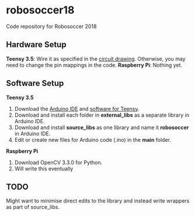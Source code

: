 # robosoccer18

Code repository for Robosoccer 2018

## Hardware Setup

**Teensy 3.5**: Wire it as specified in the [circuit drawing](https://drive.google.com/drive/folders/1_fFdSYqlDCo2Nxi7MjGL3PBpwIonidsW?usp=sharing). Otherwise, you may need to change the pin mappings in the code.
**Raspberry Pi**: Nothing yet.

## Software Setup

**Teensy 3.5**
1. Download the [Arduino IDE](https://www.arduino.cc/en/Main/Software) and [software for Teensy](https://www.pjrc.com/teensy/td_download.html).
2. Download and install each folder in **external_libs** as a separate library in Arduino IDE.
3. Download and install **source_libs** as one library and name it **robosoccer** in Arduino IDE.
4. Edit or create new files for Arduino code (.ino) in the **main** folder.

**Raspberry Pi**
1. Download OpenCV 3.3.0 for Python. 
2. Will write this eventually

## TODO
Might want to minimise direct edits to the library and instead write wrappers as part of source_libs.

